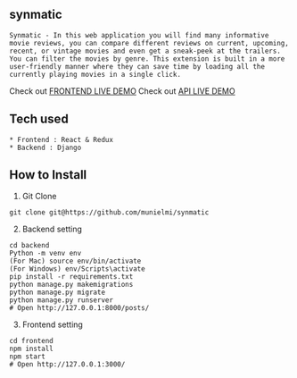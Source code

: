 ## synmatic
```
Synmatic - In this web application you will find many informative movie reviews, you can compare different reviews on current, upcoming, recent, or vintage movies and even get a sneak-peek at the trailers. You can filter the movies by genre. This extension is built in a more user-friendly manner where they can save time by loading all the currently playing movies in a single click.
```
Check out [FRONTEND LIVE DEMO](https://frontend-synamatic.herokuapp.com/) 
Check out [API LIVE DEMO](https://backend-synamatic.herokuapp.com/) 
## Tech used
```
* Frontend : React & Redux
* Backend : Django
```
## How to Install
1. Git Clone
```
git clone git@https://github.com/munielmi/synmatic
```
2. Backend setting
```
cd backend
Python -m venv env
(For Mac) source env/bin/activate
(For Windows) env/Scripts\activate
pip install -r requirements.txt
python manage.py makemigrations
python manage.py migrate
python manage.py runserver
# Open http://127.0.0.1:8000/posts/
```
3. Frontend setting
```
cd frontend
npm install
npm start
# Open http://127.0.0.1:3000/
```
